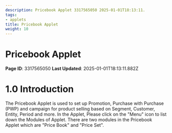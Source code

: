 ```yaml
---
description: Pricebook Applet 3317565050 2025-01-01T18:13:11.
tags:
- applets
title: Pricebook Applet
weight: 10
---
```


# Pricebook Applet
**Page ID**: 3317565050
**Last Updated**: 2025-01-01T18:13:11.882Z
# 1.0 Introduction
The Pricebook Applet is used to set up Promotion, Purchase with Purchase (PWP) and campaign for product selling based on Segment, Customer, Entity, Period and more. In the Applet, Please click on the "Menu" icon to list down the Modules of Applet. There are two modules in the Pricebook Applet which are "Price Book" and "Price Set".